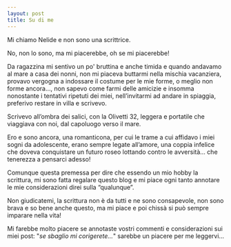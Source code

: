 ```yaml
---
layout: post
title: Su di me
---
```


Mi chiamo Nelide e non sono una scrittrice.

No, non lo sono, ma mi piacerebbe, oh se mi piacerebbe!

Da ragazzina mi sentivo un po' bruttina e anche timida e quando andavamo al mare a casa dei nonni, non mi piaceva buttarmi nella mischia vacanziera, provavo vergogna a indossare il costume per le mie forme, o meglio non forme ancora…, non sapevo come farmi delle amicizie e insomma nonostante i tentativi ripetuti dei miei, nell’invitarmi ad andare in spiaggia, preferivo restare in villa e scrivevo.

Scrivevo all’ombra dei salici, con la Olivetti 32, leggera e portatile che viaggiava con noi, dal capoluogo verso il mare.

Ero e sono ancora, una romanticona, per cui le trame a cui affidavo i miei sogni da adolescente, erano sempre legate all’amore, una coppia infelice che doveva conquistare un futuro roseo lottando contro le avversità… che tenerezza a pensarci adesso!

Comunque questa premessa per dire che essendo un mio hobby la scrittura, mi sono fatta regalare questo blog e mi piace ogni tanto annotare le mie considerazioni direi sulla “qualunque”.

Non giudicatemi, la scrittura non è da tutti e ne sono consapevole, non sono brava e so bene anche questo, ma mi piace e poi chissà si può sempre imparare nella vita!

Mi farebbe molto piacere se annotaste vostri commenti e considerazioni sui miei post: "*se sbaglio mi corigerete...*" sarebbe un piacere per me leggervi…